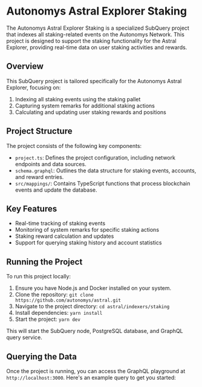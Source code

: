 # Autonomys Astral Explorer Staking

The Autonomys Astral Explorer Staking is a specialized SubQuery project that indexes all staking-related events on the Autonomys Network. This project is designed to support the staking functionality for the Astral Explorer, providing real-time data on user staking activities and rewards.

## Overview

This SubQuery project is tailored specifically for the Autonomys Astral Explorer, focusing on:

1. Indexing all staking events using the staking pallet
2. Capturing system remarks for additional staking actions
3. Calculating and updating user staking rewards and positions

## Project Structure

The project consists of the following key components:

- `project.ts`: Defines the project configuration, including network endpoints and data sources.
- `schema.graphql`: Outlines the data structure for staking events, accounts, and reward entries.
- `src/mappings/`: Contains TypeScript functions that process blockchain events and update the database.

## Key Features

- Real-time tracking of staking events
- Monitoring of system remarks for specific staking actions
- Staking reward calculation and updates
- Support for querying staking history and account statistics

## Running the Project

To run this project locally:

1. Ensure you have Node.js and Docker installed on your system.
2. Clone the repository: `git clone https://github.com/autonomys/astral.git`
3. Navigate to the project directory: `cd astral/indexers/staking`
4. Install dependencies: `yarn install`
5. Start the project: `yarn dev`

This will start the SubQuery node, PostgreSQL database, and GraphQL query service.

## Querying the Data

Once the project is running, you can access the GraphQL playground at `http://localhost:3000`. Here's an example query to get you started:
